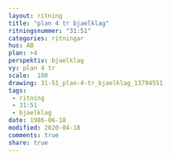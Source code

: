 ```yaml
---
layout: ritning
title: "plan 4 tr bjaelklag"
ritningsnummer: "31:51"
categories: ritningar
hus: AB
plan: +4
perspektiv: bjaelklag
vy: plan 4 tr
scale:  100
drawing: 31-51_plan-4-tr_bjaelklag_13794551
tags:
 - ritning
 - 31:51
 - bjaelklag
date: 1986-06-18
modified: 2020-04-18
comments: true
share: true
---
```

